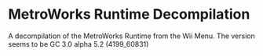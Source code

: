MetroWorks Runtime Decompilation
================================
A decompilation of the MetroWorks Runtime from the Wii Menu.
The version seems to be GC 3.0 alpha 5.2 (4199_60831)
